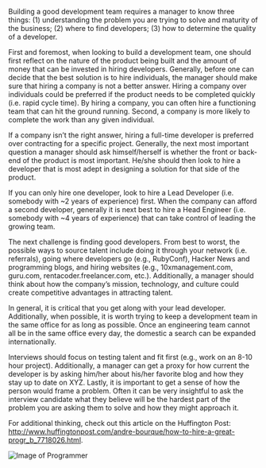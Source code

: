 Building a good development team requires a manager to know three things: (1) understanding the problem you are trying to solve and maturity of the business; (2) where to find developers; (3) how to determine the quality of a developer.

First and foremost, when looking to build a development team, one should first reflect on the nature of the product being built and the amount of money that can be invested in hiring developers. Generally, before one can decide that the best solution is to hire individuals, the manager should make sure that hiring a company is not a better answer. Hiring a company over individuals could be preferred if the product needs to be completed quickly (i.e. rapid cycle time). By hiring a company, you can often hire a functioning team that can hit the ground running. Second, a company is more likely to complete the work than any given individual. 

If a company isn’t the right answer, hiring a full-time developer is preferred over contracting for a specific project. Generally, the next most important question a manager should ask himself/herself is whether the front or back-end of the product is most important. He/she should then look to hire a developer that is most adept in designing a solution for that side of the product. 

If you can only hire one developer, look to hire a Lead Developer (i.e. somebody with ~2 years of experience) first. When the company can afford a second developer, generally it is next best to hire a Head Engineer (i.e. somebody with ~4 years of experience) that can take control of leading the growing team. 

The next challenge is finding good developers. From best to worst, the possible ways to source talent include doing it through your network (i.e. referrals), going where developers go (e.g., RubyConf), Hacker News and programming blogs, and hiring websites (e.g., 10xmanagement.com, guru.com, rentacoder.freelancer.com, etc.). Additionally, a manager should think about how the company’s mission, technology, and culture could create competitive advantages in attracting talent. 

In general, it is critical that you get along with your lead developer. Additionally, when possible, it is worth trying to keep a development team in the same office for as long as possible. Once an engineering team cannot all be in the same office every day, the domestic a search can be expanded internationally. 

Interviews should focus on testing talent and fit first (e.g., work on an 8-10 hour project). Additionally, a manager can get a proxy for how current the developer is by asking him/her about his/her favorite blog and how they stay up to date on XYZ. Lastly, it is important to get a sense of how the person would frame a problem. Often it can be very insightful to ask the interview candidate what they believe will be the hardest part of the problem you are asking them to solve and how they might approach it. 

For additional thinking, check out this article on the Huffington Post: http://www.huffingtonpost.com/andre-bourque/how-to-hire-a-great-progr_b_7718026.html. 

![Image of Programmer](http://static5.businessinsider.com/image/51d6bd25eab8eabb14000013/the-nsa-trained-edward-snowden-to-be-an-elite-hacker.jpg)

